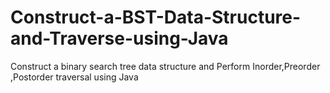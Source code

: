 # Construct-a-BST-Data-Structure-and-Traverse-using-Java
Construct a binary search tree data structure and Perform Inorder,Preorder ,Postorder traversal using Java
